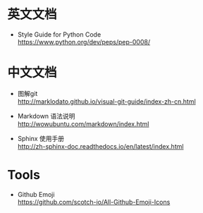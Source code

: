 英文文档
========

- Style Guide for Python Code  
    https://www.python.org/dev/peps/pep-0008/

中文文档
=========

- 图解git  
    http://marklodato.github.io/visual-git-guide/index-zh-cn.html

- Markdown 语法说明  
    http://wowubuntu.com/markdown/index.html

- Sphinx 使用手册  
    http://zh-sphinx-doc.readthedocs.io/en/latest/index.html

Tools
=======

- Github Emoji  
    https://github.com/scotch-io/All-Github-Emoji-Icons
